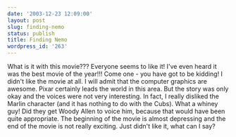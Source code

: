 ```yaml
---
date: '2003-12-23 12:09:00'
layout: post
slug: finding-nemo
status: publish
title: Finding Nemo
wordpress_id: '263'
---
```


What is it with this movie??? Everyone seems to like it! I've even heard it was the best movie of the year!!! Come one - you have got to be kidding! I didn't like the movie at all. I will admit that the computer graphics are awesome. Pixar certainly leads the world in this area. But the story was only okay and the voices were not very interesting. In fact, I really disliked the Marlin character (and it has nothing to do with the Cubs). What a whiney guy! Did they get Woody Allen to voice him, because that would have been quite appropriate. The beginning of the movie is almost depressing and the end of the movie is not really exciting. Just didn't like it, what can I say?

